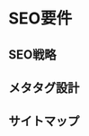 # SEO要件

## SEO戦略
<!-- 検索エンジン最適化の戦略 -->

## メタタグ設計
<!-- ページごとのメタタグ設定 -->

## サイトマップ
<!-- XMLサイトマップの設計 -->